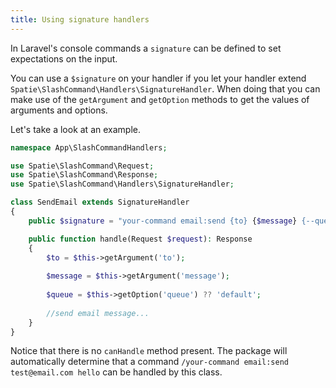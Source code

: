 ```yaml
---
title: Using signature handlers
---
```


In Laravel's console commands a `signature` can be defined to set expectations on the input.

You can use a `$signature` on your handler if you let your handler extend `Spatie\SlashCommand\Handlers\SignatureHandler`. When doing that you can make use of the `getArgument` and `getOption` methods to get the values of arguments and options. 

Let's take a look at an example.

```php
namespace App\SlashCommandHandlers;

use Spatie\SlashCommand\Request;
use Spatie\SlashCommand\Response;
use Spatie\SlashCommand\Handlers\SignatureHandler;

class SendEmail extends SignatureHandler
{
    public $signature = "your-command email:send {to} {$message} {--queue}"

    public function handle(Request $request): Response
    {   
        $to = $this->getArgument('to');
    
        $message = $this->getArgument('message');
        
        $queue = $this->getOption('queue') ?? 'default';
        
        //send email message...
    }
}
```

Notice that there is no `canHandle` method present. The package will automatically determine that a command `/your-command email:send test@email.com hello` can be handled by this class.
